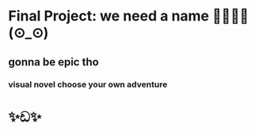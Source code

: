 # Final Project: we need a name 🐸🥔👀🌮(⊙_⊙)
## gonna be epic tho
### visual novel choose your own adventure
# ✨ඩ✨